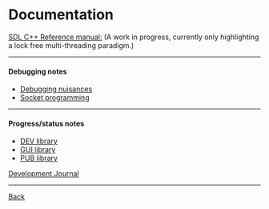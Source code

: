 <!-- -------------------------------------------------------------------------
//
//       Copyright (c) 2023 Frank Eskesen.
//
//       This file is free content, distributed under the MIT license.
//       (See accompanying file LICENSE.MIT or the original contained
//       within https://opensource.org/licenses/MIT)
//
//----------------------------------------------------------------------------
//
// Title-
//       ~/src/doc/index.md
//
// Purpose-
//       Distribution documentation
//
// Last change date-
//       2023/06/30
//
-------------------------------------------------------------------------- -->

# Documentation

[SDL C++ Reference manual:](cpp/REFERENCE.md)
(A work in progress, currently only highlighting a lock free
multi-threading paradigm.)

---
#### Debugging notes

- [Debugging nuisances](Journal/Nasties.md)
- [Socket programming](Journal/Socket.md)

---
#### Progress/status notes

- [DEV library](../cpp/lib/dev/README.md)
- [GUI library](../cpp/lib/gui/README.md)
- [PUB library](../cpp/lib/pub/README.md)

[Development Journal](Journal/Journal.md)

---
[Back](../../README.md)
